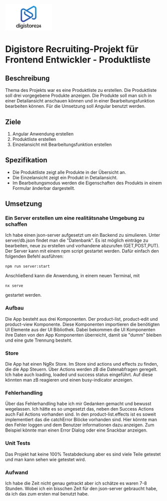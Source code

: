 <img src="./src/assets/digistore24logo.png" width="150">

# Digistore Recruiting-Projekt für Frontend Entwickler - Produktliste

## Beschreibung

Thema des Projekts war es eine Produktliste zu erstellen. Die Produktliste soll drei vorgegebene Produkte anzeigen. Die Produkte soll man sich in einer Detailansicht anschauen können
und in einer Bearbeitungsfunktion bearbeiten können. Für die Umsetzung soll Angular benutzt werden.

## Ziele

1. Angular Anwendung erstellen
2. Produktliste erstellen
3. Einzelansicht mit Bearbeitungsfunktion erstellen

## Spezifikation

- Die Produktliste zeigt alle Produkte in der Übersicht an.
- Die Einzelansicht zeigt ein Produkt in Detailansicht.
- Im Bearbeitungsmodus werden die Eigenschaften des Produkts in einem Formular änderbar dargestellt.

## Umsetzung

### Ein Server erstellen um eine realitätsnahe Umgebung zu schaffen

Ich habe einen json-server aufgesetzt um ein Backend zu simulieren.
Unter server/db.json findet man die "Datenbank". Es ist möglich einträge zu bearbeiten, neue zu erstellen und vorhandene abzurufen (GET,POST,PUT).
Der Server kann mit einem npm script gestartet werden. Dafür einfach den folgenden Befehl ausführen:

`npm run server:start`

Anschließend kann die Anwendung, in einem neuen Terminal, mit

`nx serve`

gestartet werden.

### Aufbau

Die App besteht aus drei Komponenten. Der product-list, product-edit und product-view Komponente.
Diese Komponenten importieren die benötigten UI Elemente aus der UI Bibliothek.
Dabei bekommen die UI Komponenten ihre Daten von den App Komponenten überreicht, damit sie "dumm" bleiben und eine gute Trennung besteht.

### Store

Die App hat einen NgRx Store. Im Store sind actions und effects zu finden, die die App Steuern. Über Actions werden zB die Datenabfragen geregelt.
Ich habe auch loading, loaded und success status eingeführt. Auf diese könnten man zB reagieren und einen busy-indicator anzeigen.

### Fehlerhandling

Über das Fehlerhandling habe ich mir Gedanken gemacht und bewusst wegelassen.
Ich hätte es so umgesetzt das, neben den Success Actions auch Fail Actions vorhanden sind.
In den product-list.effects ist es soweit implementiert das die catchError Blöcke vorhanden sind. Hier könnte man den Fehler loggen und dem Benutzer informationen dazu anzeigen.
Zum Beispiel könnte man einen Error Dialog oder eine Snackbar anzeigen.

### Unit Tests

Das Projekt hat keine 100% Testabdeckung aber es sind viele Teile getestet und man kann sehen wie getestet wird.

### Aufwand

Ich habe die Zeit nicht genau getrackt aber ich schätze es waren 7-8 Stunden. Wobei ich ein bisschen Zeit für den json-server gebraucht habe, da ich das zum ersten mal benutzt habe.
